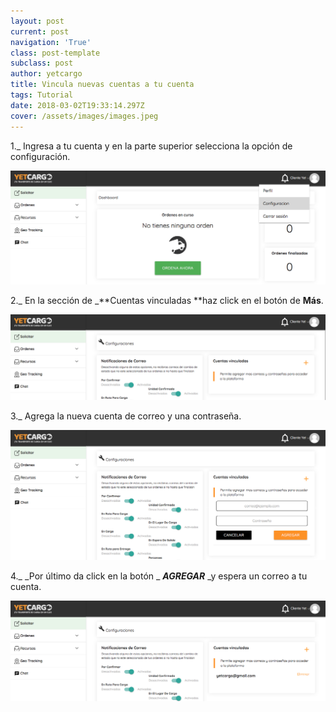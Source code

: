 ```yaml
---
layout: post
current: post
navigation: 'True'
class: post-template
subclass: post
author: yetcargo
title: Vincula nuevas cuentas a tu cuenta
tags: Tutorial
date: 2018-03-02T19:33:14.297Z
cover: /assets/images/images.jpeg
---
```

1._ Ingresa a tu cuenta y en la parte superior selecciona la opción de configuración.

![null](/assets/images/1.png)

2._ En la sección de _**Cuentas vinculadas **haz click en el botón de **Más**.

![null](/assets/images/2.png)

3._ Agrega la nueva cuenta de correo y una contraseña.

![null](/assets/images/3.png)

4._ _Por último da click en la botón _ _**AGREGAR**_ _y espera un correo a tu cuenta.

![null](/assets/images/4.png)
